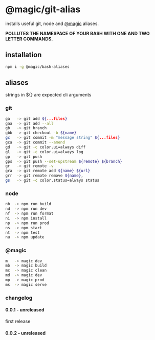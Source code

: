# @magic/git-alias

installs useful git, node and [@magic](https://magic.github.io) aliases.

**POLLUTES THE NAMESPACE OF YOUR BASH WITH ONE AND TWO LETTER COMMANDS.**

## installation
```bash
npm i -g @magic/bash-aliases
```

## aliases

strings in ${} are expected cli arguments

### git
```bash
ga   -> git add ${...files}
gaa  -> git add --all
gb   -> git branch
gbb  -> git checkout -b ${name}
gc   -> git commit -m "message string" ${...files}
gca  -> git commit --amend
gd   -> git -c color.ui=always diff
gl   -> git -c color.ui=always log
gp   -> git push
gps  -> git push --set-upstream ${remote} ${branch}
gr   -> git remote -v
gra  -> git remote add ${name} ${url}
grr  -> git remote remove ${name},
gs   -> git -c color.status=always status
```

### node
```bash
nb  -> npm run build
nd  -> npm run dev
nf  -> npm run format
ni  -> npm install
np  -> npm run prod
ns  -> npm start
nt  -> npm test
nu  -> npm update
```

### @magic
```bash
m   -> magic dev
mb  -> magic build
mc  -> magic clean
md  -> magic dev
mp  -> magic prod
ms  -> magic serve
```

### changelog

#### 0.0.1 - unreleased
first release

#### 0.0.2 - unreleased
